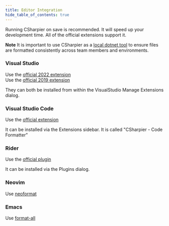 ```yaml
---
title: Editor Integration
hide_table_of_contents: true
---
```


Running CSharpier on save is recommended. It will speed up your development time. All of the official extensions support it.

**Note** It is important to use CSharpier as a [local dotnet tool](https://learn.microsoft.com/en-us/dotnet/core/tools/global-tools#install-a-local-tool) to ensure files are formatted consistently across team members and environments.

### Visual Studio

Use the [official 2022 extension](https://marketplace.visualstudio.com/items?itemName=csharpier.CSharpier)
\
Use the [official 2019 extension](https://marketplace.visualstudio.com/items?itemName=csharpier.CSharpier2019)

They can both be installed from within the VisualStudio Manage Extensions dialog.

### Visual Studio Code

Use the [official extension](https://marketplace.visualstudio.com/items?itemName=csharpier.csharpier-vscode)

It can be installed via the Extensions sidebar. It is called "CSharpier - Code Formatter"

### Rider

Use the [official plugin](https://plugins.jetbrains.com/plugin/18243-csharpier)

It can be installed via the Plugins dialog.

### Neovim

Use [neoformat](https://github.com/sbdchd/neoformat)

### Emacs

Use [format-all](https://github.com/lassik/emacs-format-all-the-code)
